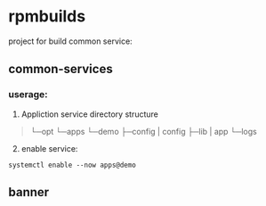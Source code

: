 # rpmbuilds
project for build common service:


## common-services
### userage:
1. Appliction service directory structure 
> 
> └─opt
>   └─apps
>      └─demo
>          ├─config
>          |    config
>          ├─lib
>          |    app
>          └─logs
2. enable service:
```
systemctl enable --now apps@demo
```

## banner
